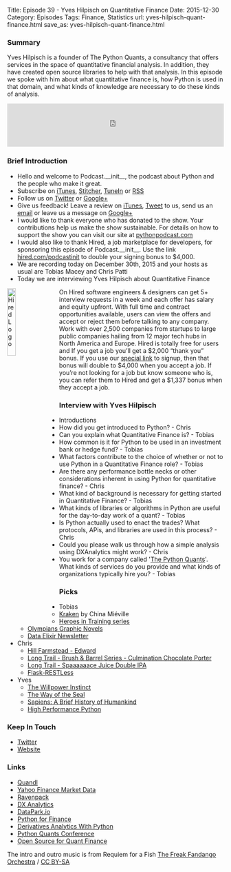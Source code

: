 Title: Episode 39 - Yves Hilpisch on Quantitative Finance
Date: 2015-12-30
Category: Episodes
Tags: Finance, Statistics
url: yves-hilpisch-quant-finance.html
save_as: yves-hilpisch-quant-finance.html

### Summary
Yves Hilpisch is a founder of The Python Quants, a consultancy that offers services in the space of quantitative financial analysis. In addition, they have created open source libraries to help with that analysis. In this episode we spoke with him about what quantitative finance is, how Python is used in that domain, and what kinds of knowledge are necessary to do these kinds of analysis.

<iframe id="audio_iframe" src="https://www.podbean.com/media/player/ns75w-5b931e?from=yiiadmin&skin=103&postId=6001438&download=1&share=1&fonts=Helvetica&auto=0" height="100" width="100%" frameborder="0" scrolling="no" data-name="pb-iframe-player"></iframe>

### Brief Introduction
- Hello and welcome to Podcast.\_\_init\_\_, the podcast about Python and the people who make it great.
- Subscribe on [iTunes](https://itunes.apple.com/us/podcast/podcast.-init/id981834425?mt=2&uo=6&at=&ct=), [Stitcher](http://www.stitcher.com/s?fid=64838&refid=stpr), [TuneIn](http://tunein.com/embed/follow/p726240/#) or [RSS](http://podcastinit.podbean.com/feed/)
- Follow us on [Twitter](https://twitter.com/Podcast__init__) or [Google+](https://plus.google.com/+Podcastinit-the-python-podcast)
- Give us feedback! Leave a review on [iTunes](https://itunes.apple.com/us/podcast/podcast.-init/id981834425?mt=2&uo=6&at=&ct=), [Tweet](https://twitter.com/Podcast__init__) to us, send us an [email](mailto:hosts@podcastinit.com) or leave us a message on [Google+](https://plus.google.com/+Podcastinit-the-python-podcast)
- I would like to thank everyone who has donated to the show. Your contributions help us make the show sustainable. For details on how to support the show you can visit our site at [pythonpodcast.com](http://pythonpodcast.com)
- I would also like to thank Hired, a job marketplace for developers, for sponsoring this episode of Podcast.\_\_init\_\_. Use the link [hired.com/podcastinit](http://hired.com/podcastinit) to double your signing bonus to $4,000.
- We are recording today on December 30th, 2015 and your hosts as usual are Tobias Macey and Chris Patti
- Today we are interviewing Yves Hilpisch about Quantitative Finance

<div class="well">
<a href="https://hired.com/?utm_content=shownotes-4k&utm_medium=podcast&utm_source=podcastinit"><img src="/images/hired-logo-dark-padding.png" alt="Hired Logo" style="float: left; width: 20%; margin-right: 20px;"></a>
<p>
On Hired software engineers & designers can get 5+ interview requests in a week and each offer has salary and equity upfront. With full time and contract opportunities available, users can view the offers and accept or reject them before talking to any company. Work with over 2,500 companies from startups to large public companies hailing from 12 major tech hubs in North America and Europe.  Hired is totally free for users and If you get a job you’ll get a $2,000 “thank you” bonus. If you use our <a href="https://hired.com/?utm_content=shownotes-4k&utm_medium=podcast&utm_source=podcastinit">special link</a> to signup, then that bonus will double to $4,000 when you accept a job. If you’re not looking for a job but know someone who is, you can refer them to Hired and get a $1,337 bonus when they accept a job.
</p>
</div>

### Interview with Yves Hilpisch
- Introductions
- How did you get introduced to Python? - Chris
- Can you explain what Quantitative Finance is? - Tobias
- How common is it for Python to be used in an investment bank or hedge fund? - Tobias
- What factors contribute to the choice of whether or not to use Python in a Quantitative Finance role? - Tobias
- Are there any performance bottle necks or other considerations inherent in using Python for quantitative finance? - Chris
- What kind of background is necessary for getting started in Quantitative Finance? - Tobias
- What kinds of libraries or algorithms in Python are useful for the day-to-day work of a quant? - Tobias
- Is Python actually used to enact the trades? What protocols, APis, and libraries are used in this process? - Chris
- Could you please walk us through how a simple analysis using DXAnalytics might work? - Chris
- You work for a company called '[The Python Quants](http://tpq.io)'. What kinds of services do you provide and what kinds of organizations typically hire you? - Tobias

### Picks
- Tobias
    - [Kraken](http://amzn.to/1JJvnn4) by China Miéville
    - [Heroes in Training series](http://amzn.to/1JJvy1Q)
    - [Olympians Graphic Novels](http://amzn.to/1JJvDTb)
    - [Data Elixir Newsletter](http://dataelixir.com/)
- Chris
    - [Hill Farmstead - Edward](http://hillfarmstead.com/ancestral-series/)
    - [Long Trail - Brush & Barrel Series - Culmination Chocolate Porter](http://longtrail.com/beers/culmination)
    - [Long Trail - Spaaaaaace Juice Double IPA](http://longtrail.com/beers/spaaaaaace-juice)
    - [Flask-RESTLess](https://flask-restless.readthedocs.org/en/latest/)
- Yves
    - [The Willpower Instinct](http://amzn.to/1TpRsN5)
    - [The Way of the Seal](http://amzn.to/1JJvXRX)
    - [Sapiens: A Brief History of Humankind](http://amzn.to/1TpRwfE)
    - [High Performance Python](http://www.kqzyfj.com/pb115p-85-7NVWTOVXTNPPQUOPXWNPSSWQXQQOXOOO?url=http%3A%2F%2Fshop.oreilly.com%2Fproduct%2F0636920028963.do%3Fcmp%3Daf-prog-books-videos-product_cj_9781449361587_%2525zp&cjsku=9781449361587)

### Keep In Touch
- [Twitter](https://twitter.com/dyjh)
- [Website](http://hilpisch.com)

### Links
- [Quandl](https://www.quandl.com/)
- [Yahoo Finance Market Data](http://finance.yahoo.com/market-overview/)
- [Ravenpack](http://www.ravenpack.com/)
- [DX Analytics](http://dx-analytics.com)
- [DataPark.io](http://datapark.io/)
- [Python for Finance](http://www.anrdoezrs.net/hh104gv30v2IQROJQSOIKKLPJKSRIKNNRLSLLJSJJJ?url=http%3A%2F%2Fshop.oreilly.com%2Fproduct%2F0636920032441.do%3Fcmp%3Daf-strata-books-videos-product_cj_9781491945278_%2525zp&cjsku=9781491945278)
- [Derivatives Analytics With Python](http://www.wiley.com/WileyCDA/WileyTitle/productCd-1119037999.html)
- [Python Quants Conference](http://fpq.io/)
- [Open Source for Quant Finance](http://osqf.tpq.io/)

The intro and outro music is from Requiem for a Fish [The Freak Fandango Orchestra](http://freemusicarchive.org/music/The_Freak_Fandango_Orchestra/)  / [CC BY-SA](http://creativecommons.org/licenses/by-sa/3.0/)
